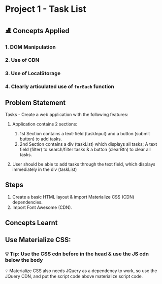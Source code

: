 # Project 1 - Task List

## ⛸ Concepts Applied

### 1. DOM Manipulation

### 2. Use of CDN

### 3. Use of LocalStorage

### 4. Clearly articulated use of `forEach` function

## Problem Statement

Tasks - Create a web application with the following features:

1. Application contains 2 sections:

   1. 1st Section contains a text-field (taskInput) and a button (submit button) to add tasks.
   2. 2nd Section contains a div (taskList) which displays all tasks; A text field (filter) to search/filter tasks & a button (clearBtn) to clear all tasks.

2. User should be able to add tasks through the text field, which displays immediately in the div (taskList)

## Steps

1. Create a basic HTML layout & import Materialize CSS (CDN) dependencies.
2. Import Font Awesome (CDN).

## Concepts Learnt

## Use Materialize CSS:

### 💡 Tip: Use the CSS cdn before in the head & use the JS cdn below the body

💡 Materialize CSS also needs JQuery as a dependency to work, so use the JQuery CDN, and put the script code above materialize script code.
